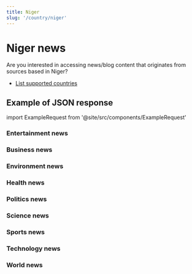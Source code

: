 ```yaml
---
title: Niger
slug: '/country/niger'
---
```


# Niger news

Are you interested in accessing news/blog content that originates from sources based in Niger?

- [List supported countries](/get-articles/countries)

## Example of JSON response

import ExampleRequest from '@site/src/components/ExampleRequest'

### Entertainment news
<ExampleRequest url="https://api.apitube.io/v1/news/articles?limit=2&category=news/Arts_and_Entertainment&country=ne"></ExampleRequest>

### Business news
<ExampleRequest url="https://api.apitube.io/v1/news/articles?limit=2&category=news/Business&country=ne"></ExampleRequest>

### Environment news
<ExampleRequest url="https://api.apitube.io/v1/news/articles?limit=2&category=news/Environment&country=ne"></ExampleRequest>

### Health news
<ExampleRequest url="https://api.apitube.io/v1/news/articles?limit=2&category=news/Health&country=ne"></ExampleRequest>

### Politics news
<ExampleRequest url="https://api.apitube.io/v1/news/articles?limit=2&category=news/Politics&country=ne"></ExampleRequest>

### Science news
<ExampleRequest url="https://api.apitube.io/v1/news/articles?limit=2&category=news/Science&country=ne"></ExampleRequest>

### Sports news
<ExampleRequest url="https://api.apitube.io/v1/news/articles?limit=2&category=news/Sports&country=ne"></ExampleRequest>

### Technology news
<ExampleRequest url="https://api.apitube.io/v1/news/articles?limit=2&category=news/Technology&country=ne"></ExampleRequest>

### World news
<ExampleRequest url="https://api.apitube.io/v1/news/articles?limit=2&category=news/World&country=ne"></ExampleRequest>
